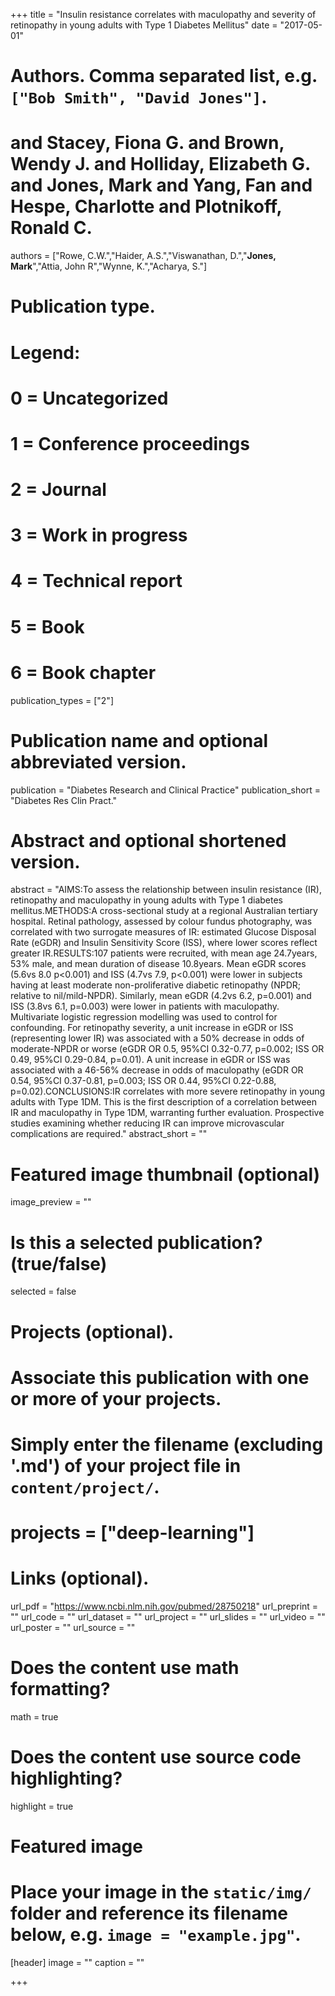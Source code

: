 +++
title = "Insulin resistance correlates with maculopathy and severity of retinopathy in young adults with Type 1 Diabetes Mellitus"
date = "2017-05-01"

# Authors. Comma separated list, e.g. `["Bob Smith", "David Jones"]`.
# and Stacey, Fiona G. and Brown, Wendy J. and Holliday, Elizabeth G. and Jones, Mark and Yang, Fan and Hespe, Charlotte and Plotnikoff, Ronald C.
authors = ["Rowe, C.W.","Haider, A.S.","Viswanathan, D.","**Jones, Mark**","Attia, John R","Wynne, K.","Acharya, S."]




# Publication type.
# Legend:
# 0 = Uncategorized
# 1 = Conference proceedings
# 2 = Journal
# 3 = Work in progress
# 4 = Technical report
# 5 = Book
# 6 = Book chapter
publication_types = ["2"]

# Publication name and optional abbreviated version.
publication = "Diabetes Research and Clinical Practice"
publication_short = "Diabetes Res Clin Pract."

# Abstract and optional shortened version.
abstract = "AIMS:To assess the relationship between insulin resistance (IR), retinopathy and maculopathy in young adults with Type 1 diabetes mellitus.METHODS:A cross-sectional study at a regional Australian tertiary hospital. Retinal pathology, assessed by colour fundus photography, was correlated with two surrogate measures of IR: estimated Glucose Disposal Rate (eGDR) and Insulin Sensitivity Score (ISS), where lower scores reflect greater IR.RESULTS:107 patients were recruited, with mean age 24.7years, 53% male, and mean duration of disease 10.8years. Mean eGDR scores (5.6vs 8.0 p<0.001) and ISS (4.7vs 7.9, p<0.001) were lower in subjects having at least moderate non-proliferative diabetic retinopathy (NPDR; relative to nil/mild-NPDR). Similarly, mean eGDR (4.2vs 6.2, p=0.001) and ISS (3.8vs 6.1, p=0.003) were lower in patients with maculopathy. Multivariate logistic regression modelling was used to control for confounding. For retinopathy severity, a unit increase in eGDR or ISS (representing lower IR) was associated with a 50% decrease in odds of moderate-NPDR or worse (eGDR OR 0.5, 95%CI 0.32-0.77, p=0.002; ISS OR 0.49, 95%CI 0.29-0.84, p=0.01). A unit increase in eGDR or ISS was associated with a 46-56% decrease in odds of maculopathy (eGDR OR 0.54, 95%CI 0.37-0.81, p=0.003; ISS OR 0.44, 95%CI 0.22-0.88, p=0.02).CONCLUSIONS:IR correlates with more severe retinopathy in young adults with Type 1DM. This is the first description of a correlation between IR and maculopathy in Type 1DM, warranting further evaluation. Prospective studies examining whether reducing IR can improve microvascular complications are required."
abstract_short = ""

# Featured image thumbnail (optional)
image_preview = ""

# Is this a selected publication? (true/false)
selected = false

# Projects (optional).
#   Associate this publication with one or more of your projects.
#   Simply enter the filename (excluding '.md') of your project file in `content/project/`.
# projects = ["deep-learning"]

# Links (optional).
url_pdf = "https://www.ncbi.nlm.nih.gov/pubmed/28750218"
url_preprint = ""
url_code = ""
url_dataset = ""
url_project = ""
url_slides = ""
url_video = ""
url_poster = ""
url_source = ""

# Does the content use math formatting?
math = true

# Does the content use source code highlighting?
highlight = true

# Featured image
# Place your image in the `static/img/` folder and reference its filename below, e.g. `image = "example.jpg"`.
[header]
image = ""
caption = ""

+++

<!-- More detail can easily be written here using *Markdown* and $\rm \LaTeX$ math code. -->
